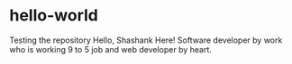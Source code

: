 # hello-world
Testing the repository
Hello,
Shashank Here! Software developer by work who is working 9 to 5 job and web developer by heart.
